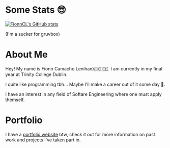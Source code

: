 # Some Stats 😎

[![FionnCL's GitHub stats](https://github-readme-stats.vercel.app/api?username=FionnCL&show_icons=true&theme=gruvbox&hide_title=true&rank_icon=github)](https://github.com/anuraghazra/github-readme-stats)

(I'm a sucker for gruvbox)

# About Me

Hey! My name is Fionn Camacho Lenihan🇲🇽🇮🇪. I am currently in my final year at Trinity College Dublin.

I quite like programming tbh... Maybe I'll make a career out of it some day 🤔.

I have an interest in any field of Softare Engineering where one must apply themself.

# Portfolio

I have a [portfolio website](https://fionncl.web.app/) btw, check it out for more information on past work and projects I've taken part in.

